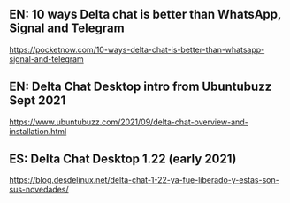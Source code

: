 
## EN: 10 ways Delta chat is better than WhatsApp, Signal and Telegram 

https://pocketnow.com/10-ways-delta-chat-is-better-than-whatsapp-signal-and-telegram

## EN: Delta Chat Desktop intro from Ubuntubuzz Sept 2021

https://www.ubuntubuzz.com/2021/09/delta-chat-overview-and-installation.html

## ES: Delta Chat Desktop 1.22 (early 2021)

https://blog.desdelinux.net/delta-chat-1-22-ya-fue-liberado-y-estas-son-sus-novedades/

